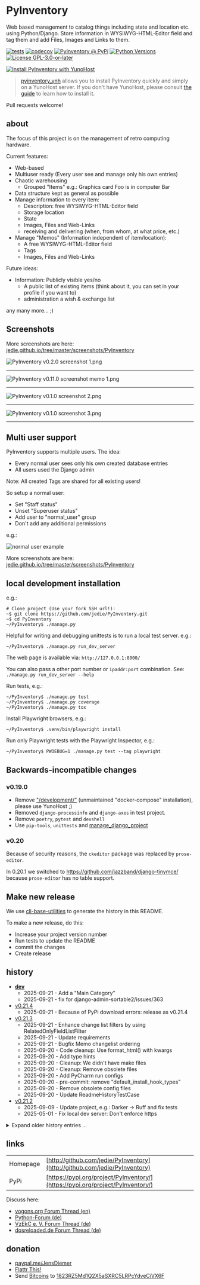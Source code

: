 # PyInventory

Web based management to catalog things including state and location etc. using Python/Django.
Store information in WYSIWYG-HTML-Editor field and tag them and add Files, Images and Links to them.

[![tests](https://github.com/jedie/PyInventory/actions/workflows/tests.yml/badge.svg?branch=main)](https://github.com/jedie/PyInventory/actions/workflows/tests.yml)
[![codecov](https://codecov.io/github/jedie/PyInventory/branch/main/graph/badge.svg)](https://app.codecov.io/github/jedie/PyInventory)
[![PyInventory @ PyPi](https://img.shields.io/pypi/v/PyInventory?label=PyInventory%20%40%20PyPi)](https://pypi.org/project/PyInventory/)
[![Python Versions](https://img.shields.io/pypi/pyversions/PyInventory)](https://github.com/jedie/PyInventory/blob/main/pyproject.toml)
[![License GPL-3.0-or-later](https://img.shields.io/pypi/l/PyInventory)](https://github.com/jedie/PyInventory/blob/main/LICENSE)

[![Install PyInventory with YunoHost](https://install-app.yunohost.org/install-with-yunohost.svg)](https://install-app.yunohost.org/?app=pyinventory)

> [pyinventory_ynh](https://github.com/YunoHost-Apps/pyinventory_ynh) allows you to install PyInventory quickly and simply on a YunoHost server. If you don't have YunoHost, please consult [the guide](https://yunohost.org/#/install) to learn how to install it.

Pull requests welcome!

## about

The focus of this project is on the management of retro computing hardware.

Current features:


* Web-based
* Multiuser ready (Every user see and manage only his own entries)
* Chaotic warehousing
  * Grouped "Items" e.g.: Graphics card Foo is in computer Bar
* Data structure kept as general as possible
* Manage information to every item:
  * Description: free WYSIWYG-HTML-Editor field
  * Storage location
  * State
  * Images, Files and Web-Links
  * receiving and delivering (when, from whom, at what price, etc.)
* Manage "Memos" (Information independent of item/location):
  * A free WYSIWYG-HTML-Editor field
  * Tags
  * Images, Files and Web-Links

Future ideas:


* Information: Publicly visible yes/no
  * A public list of existing items (think about it, you can set in your profile if you want to)
  * administration a wish & exchange list

any many more... ;)




## Screenshots

More screenshots are here: [jedie.github.io/tree/master/screenshots/PyInventory](https://github.com/jedie/jedie.github.io/blob/master/screenshots/PyInventory/README.creole)

![PyInventory v0.2.0 screenshot 1.png](https://raw.githubusercontent.com/jedie/jedie.github.io/master/screenshots/PyInventory/PyInventory%20v0.2.0%20screenshot%201.png "PyInventory v0.2.0 screenshot 1.png")

----

![PyInventory v0.11.0 screenshot memo 1.png](https://raw.githubusercontent.com/jedie/jedie.github.io/master/screenshots/PyInventory/PyInventory%20v0.11.0%20screenshot%20memo%201.png "PyInventory v0.11.0 screenshot memo 1.png")

----

![PyInventory v0.1.0 screenshot 2.png](https://raw.githubusercontent.com/jedie/jedie.github.io/master/screenshots/PyInventory/PyInventory%20v0.1.0%20screenshot%202.png "PyInventory v0.1.0 screenshot 2.png")

----

![PyInventory v0.1.0 screenshot 3.png](https://raw.githubusercontent.com/jedie/jedie.github.io/master/screenshots/PyInventory/PyInventory%20v0.1.0%20screenshot%203.png "PyInventory v0.1.0 screenshot 3.png")

----

## Multi user support

PyInventory supports multiple users. The idea:


* Every normal user sees only his own created database entries
* All users used the Django admin

Note: All created Tags are shared for all existing users!

So setup a normal user:


* Set "Staff status"
* Unset "Superuser status"
* Add user to "normal_user" group
* Don't add any additional permissions

e.g.:

![normal user example](https://raw.githubusercontent.com/jedie/jedie.github.io/master/screenshots/PyInventory/PyInventory%20normal%20user%20example.png "normal user example")

More screenshots are here: [jedie.github.io/tree/master/screenshots/PyInventory](https://github.com/jedie/jedie.github.io/blob/master/screenshots/PyInventory/README.creole)


## local development installation

e.g.:
```
# Clone project (Use your fork SSH url!):
~$ git clone https://github.com/jedie/PyInventory.git
~$ cd PyInventory
~/PyInventory$ ./manage.py
```

Helpful for writing and debugging unittests is to run a local test server.
e.g.:
```
~/PyInventory$ ./manage.py run_dev_server
```

The web page is available via: `http://127.0.0.1:8000/`

You can also pass a other port number or `ipaddr:port` combination. See: `./manage.py run_dev_server --help`

Run tests, e.g.:
```
~/PyInventory$ ./manage.py test
~/PyInventory$ ./manage.py coverage
~/PyInventory$ ./manage.py tox
```

Install Playwright browsers, e.g.:
```
~/PyInventory$ .venv/bin/playwright install
```

Run only Playwright tests with the Playwright Inspector, e.g.:
```
~/PyInventory$ PWDEBUG=1 ./manage.py test --tag playwright
```


## Backwards-incompatible changes

### v0.19.0

* Remove ["/development/"](https://github.com/jedie/PyInventory/tree/v0.18.1/deployment) (unmaintained "docker-compose" installation),
please use YunoHost ;)
* Removed `django-processinfo` and `django-axes` in test project.
* Remove `poetry`, `pytest` and `devshell`
* Use `pip-tools`, `unittests` and [manage_django_project](https://github.com/jedie/manage_django_project)

### v0.20

Because of security reasons, the `ckeditor` package was replaced by `prose-editor`.

In 0.20.1 we switched to https://github.com/jazzband/django-tinymce/ because `prose-editor` has no table support.

## Make new release

We use [cli-base-utilities](https://github.com/jedie/cli-base-utilities#generate-project-history-base-on-git-commitstags) to generate the history in this README.


To make a new release, do this:

* Increase your project version number
* Run tests to update the README
* commit the changes
* Create release


## history

[comment]: <> (✂✂✂ auto generated history start ✂✂✂)

* [**dev**](https://github.com/jedie/PyInventory/compare/v0.21.4...main)
  * 2025-09-21 - Add a "Main Category"
  * 2025-09-21 - fix for django-admin-sortable2/issues/363
* [v0.21.4](https://github.com/jedie/PyInventory/compare/v0.21.3...v0.21.4)
  * 2025-09-21 - Because of PyPi download errors: release as v0.21.4
* [v0.21.3](https://github.com/jedie/PyInventory/compare/v0.21.2...v0.21.3)
  * 2025-09-21 - Enhance change list filters by using RelatedOnlyFieldListFilter
  * 2025-09-21 - Update requirements
  * 2025-09-21 - Bugfix Memo changelist ordering
  * 2025-09-20 - Code cleanup: Use format_html() with kwargs
  * 2025-09-20 - Add type hints
  * 2025-09-20 - Cleanup: We didn't have make files
  * 2025-09-20 - Cleanup: Remove obsolete files
  * 2025-09-20 - Add PyCharm run configs
  * 2025-09-20 - pre-commit: remove "default_install_hook_types"
  * 2025-09-20 - Remove obsolete config files
  * 2025-09-20 - Update ReadmeHistoryTestCase
* [v0.21.2](https://github.com/jedie/PyInventory/compare/v0.21.1...v0.21.2)
  * 2025-09-09 - Update project, e.g.: Darker -> Ruff and fix tests
  * 2025-05-01 - Fix local dev server: Don't enforce https

<details><summary>Expand older history entries ...</summary>

* [v0.21.1](https://github.com/jedie/PyInventory/compare/v0.21.0...v0.21.1)
  * 2025-05-01 - Replace setuptools with hatchling
  * 2025-04-30 - Update requirements and some small code parts
* [v0.21.0](https://github.com/jedie/PyInventory/compare/v0.20.1...v0.21.0)
  * 2025-03-23 - Bugfix publish: setuptools missing
  * 2025-03-23 - Migrate "pip-tools" -> "uv" and remove tox
* [v0.20.1](https://github.com/jedie/PyInventory/compare/v0.20.0...v0.20.1)
  * 2024-09-05 - switched to https://github.com/jazzband/django-tinymce/
* [v0.20.0](https://github.com/jedie/PyInventory/compare/v0.19.3...v0.20.0)
  * 2024-09-05 - Replace django-ckeditor with django-prose-editor and fix tests
  * 2024-09-05 - Project updates
  * 2024-01-16 - Use typeguard in tests
  * 2024-01-16 - Update requirements
* [v0.19.3](https://github.com/jedie/PyInventory/compare/v0.19.2...v0.19.3)
  * 2023-11-01 - Auto generate README history
  * 2023-11-01 - Update requirements
  * 2023-10-31 - Bugfix the "parent" field on location admin page
  * 2023-10-31 - Bugfix local test settings for development
  * 2023-10-08 - Use playwrigth manage command from manage-django-project
  * 2023-09-24 - Update test snapshot files
  * 2023-09-24 - Add playwright CLI wrapper command
* [v0.19.2](https://github.com/jedie/PyInventory/compare/v0.19.1...v0.19.2)
  * 2023-08-17 - Bugfix packaging by adding "requests" as normal dependencies
  * 2023-08-17 - Bugfix packageing by adding "requests" as normal dependencies
* [v0.19.1](https://github.com/jedie/PyInventory/compare/v0.19.0...v0.19.1)
  * 2023-08-17 - Update requirements
  * 2023-08-17 - Update from project template
* [v0.19.0](https://github.com/jedie/PyInventory/compare/v0.18.1...v0.19.0)
  * 2023-07-21 - Update README.md
  * 2023-07-21 - Migrate from "poetry-python" to "managed-django-project"
  * 2023-07-21 - Move source code from /src/
  * 2023-07-21 - Remove "/development/" - unmaintained "docker-compose" installation
  * 2023-07-21 - fix tox run
  * 2023-07-21 - Update to Django 4.2
  * 2023-07-21 - FIXME: Remove '_reorder_' from ItemModelAdmin.list_display
  * 2023-07-20 - Change item lust: move "producer" to first
* [v0.18.1](https://github.com/jedie/PyInventory/compare/v0.18.0...v0.18.1)
  * 2023-07-15 - Update requirements + fix test snapshot
  * 2023-06-11 - Update requirements
* [v0.18.0](https://github.com/jedie/PyInventory/compare/v0.17.0...v0.18.0)
  * 2023-04-04 - Apply manageprojects updates
  * 2022-12-22 - Bugfix missing static files by tagulous bug.
  * 2022-12-22 - Project updates
  * 2022-12-22 - Updat requirements
* [v0.17.0](https://github.com/jedie/PyInventory/compare/v0.16.0...v0.17.0)
  * 2022-10-03 - update requirements
  * 2022-10-03 - Check django-revision integration
  * 2022-09-30 - Enhance Location: Better change form and list all items in this location
  * 2022-09-30 - NEW: List number of item on `location` change list
  * 2022-09-30 - NEW: List all related objects on `item` change page with edit links.
  * 2022-09-30 - Validate current version via "packaging" as set it to v0.17.0rc0
  * 2022-09-30 - Add autocomplete fields to item
* [v0.16.0](https://github.com/jedie/PyInventory/compare/v0.15.0...v0.16.0)
  * 2022-09-13 - Bugfix missing CK-Editor
  * 2022-09-13 - Update devshell and skip broken poetry v1.2.0
  * 2022-09-04 - Update README.md
  * 2022-08-22 - Replace README.creole with README.md
  * 2022-08-22 - Bugfix wrong list in README.creole
  * 2022-08-29 - Update requirements
* [v0.15.0](https://github.com/jedie/PyInventory/compare/v0.14.0...v0.15.0)
  * 2022-08-18 - Use run_testserver and AlwaysLoggedInAsSuperUserMiddleware from django-tools
  * 2022-08-16 - Update requirements
  * 2022-07-28 - line_length = 100
  * 2022-07-28 - Add "./devsetup.py manage seed_data" command
  * 2022-07-28 - Better changelists for super users
  * 2022-07-28 - Speedup item change list by prefetch "location"
  * 2022-07-28 - fix project setup and "max line length" info
* [v0.14.0](https://github.com/jedie/PyInventory/compare/v0.13.1...v0.14.0)
  * 2022-07-21 - WIP: Fix #102 by store tree information for Item and Location
  * 2022-07-21 - Bugfix devshell "manage" command
* [v0.13.1](https://github.com/jedie/PyInventory/compare/v0.13.0...v0.13.1)
  * 2022-07-21 - Fix publishing
  * 2022-07-21 - Update to new devshell version
  * 2022-07-21 - Update requirements
  * 2022-06-29 - Fix coverage upload to codecov.io
  * 2022-06-29 - Expand Playwright tests and add a Item with Tag and Image
  * 2022-06-20 - Replace Selenium tests with Playwright
  * 2022-06-20 - Run tests with Python 3.10, too and update requirements
  * 2022-05-16 - Use assert_html_response_snapshot from bx_django_utils
  * 2022-05-16 - update pyproject.toml
  * 2022-02-05 - Code style: Lower line length to 100
  * 2022-02-05 - Fix devshell CLI run
  * 2022-02-05 - Remove seperate linting step (pytest run checks code style)
  * 2022-01-30 - Update README: "master" -> "main"
  * 2022-01-30 - Switch to darker code styler
* [v0.13.0](https://github.com/jedie/PyInventory/compare/v0.12.0...v0.13.0)
  * 2022-01-01 - Add devshell command: "update_test_snapshots"
  * 2021-12-05 - Update requirements
  * 2021-12-05 - Activate secure settings by default
  * 2021-12-05 - Test "manage.py check" in tests
  * 2021-12-05 - setup DEBUG in tests
  * 2021-11-24 - deprecate docker-compose production usage
  * 2021-11-24 - Added translations to Catalan and Spanish. Po files need to be compiled.
* [v0.12.0](https://github.com/jedie/PyInventory/compare/v0.11.0...v0.12.0)
  * 2021-11-22 - remove obsolete file
  * 2021-11-22 - Fix #75 protect overwriting a new version with a older one
  * 2021-11-20 - Update ci.yml
  * 2021-11-20 - Update requirements
  * 2021-11-20 - Bugfix tests by mock {% now "Z" %}
* [v0.11.0](https://github.com/jedie/PyInventory/compare/v0.10.1...v0.11.0)
  * 2021-10-09 - Update README
  * 2021-10-09 - NEW: Memo model/admin: Store Information independent of items/locations
  * 2021-10-09 - Fix CKEditor
* [v0.10.1](https://github.com/jedie/PyInventory/compare/v0.10.0...v0.10.1)
  * 2021-10-09 - Use new assert_html_snapshot() in bx_py_utils
  * 2021-10-09 - Make lest requests on save
  * 2021-10-09 - update README
  * 2021-10-09 - Update to Django 3.1.x
  * 2021-10-09 - Better tracebacks on html validation errors
  * 2021-10-09 - Compare HTML code in pretty format
* [v0.10.0](https://github.com/jedie/PyInventory/compare/v0.9.4...v0.10.0)
  * 2021-09-29 - Group item: default "automatic" mode and can be disabled by filter action
  * 2021-09-29 - Update requirements.
* [v0.9.4](https://github.com/jedie/PyInventory/compare/v0.9.3...v0.9.4)
  * 2021-09-15 - Pin psycopg < 2.9 because of https://github.com/psycopg/psycopg2/issues/1293
* [v0.9.3](https://github.com/jedie/PyInventory/compare/v0.9.2...v0.9.3)
  * 2021-09-15 - Update "django-tagulous" v1.2 -> v1.3
  * 2021-09-15 - Optimize "items" changelist queries
  * 2021-09-15 - Bugfix wrong translations
  * 2021-08-16 - Fix #56 "psycopg2-binary" not installable under ARM boards
  * 2021-08-16 - Update requirements
  * 2021-08-04 - Pass cli arguments to "run_testserver" command
* [v0.9.2](https://github.com/jedie/PyInventory/compare/v0.9.1...v0.9.2)
  * 2021-05-11 - Update requirements and README
  * 2021-05-10 - Bugfix #50 - Wrong exception logging
* [v0.9.1](https://github.com/jedie/PyInventory/compare/v0.9.0...v0.9.1)
  * 2021-04-28 - Release v0.9.1
  * 2021-04-28 - NEW: Add files to items.
  * 2021-04-28 - Add a auto login if Django dev. server is used
  * 2021-04-28 - Fix tests
  * 2021-04-28 - Delete manage.sh
  * 2021-04-28 - Fix manage call, again:
  * 2021-04-28 - Bugfix manage calls
  * 2021-04-28 - Update requirements
  * 2021-04-13 - Update own bootstrap file from dev-shell via tests
* [v0.9.0](https://github.com/jedie/PyInventory/compare/v0.8.4...v0.9.0)
  * 2021-04-11 - Update "deployment/project.env", too
  * 2021-04-11 - relase as v0.9.0
  * 2021-04-11 - fix gitignore
  * 2021-04-11 - Update devshell to v0.2.0
  * 2021-04-05 - Use https://github.com/jedie/dev-shell
* [v0.8.4](https://github.com/jedie/PyInventory/compare/v0.8.3...v0.8.4)
  * 2021-01-19 - update requirements
  * 2021-01-19 - Search items in change list by "kind" and "tags", too
  * 2020-12-29 - remove obsolete badges
* [v0.8.3](https://github.com/jedie/PyInventory/compare/v0.8.2...v0.8.3)
  * 2020-12-29 - remove colorama and update requirements
  * 2020-12-29 - +add info about running docker container
  * 2020-12-29 - update pip before call "poetry update"
  * 2020-12-29 - Just install poetry via pip
* [v0.8.2](https://github.com/jedie/PyInventory/compare/v0.8.1...v0.8.2)
  * 2020-12-20 - release v0.8.2
  * 2020-12-20 - Add tests for creating a new Item
  * 2020-12-20 - FIX #33 by set user before save the image
  * 2020-12-20 - Move get_queryset() to base class
  * 2020-12-20 - update requirements
  * 2020-12-20 - typo
* [v0.8.1](https://github.com/jedie/PyInventory/compare/v0.8.0...v0.8.1)
  * 2020-12-09 - 0.8.1rc2
  * 2020-12-09 - Update requirements
  * 2020-12-09 - update README and release as 0.8.1rc2
  * 2020-12-09 - Fix admin redirect by using the url pattern name and not hardcoded URL
  * 2020-12-07 - Fix migration: Don't create "/media/migrate.log" if there is nothing to migrate
* [v0.8.0](https://github.com/jedie/PyInventory/compare/v0.7.0...v0.8.0)
  * 2020-12-06 - release v0.8.0rc1
  * 2020-12-06 - Use "serve_media_app" to serve users uploads
  * 2020-12-06 - update requirements
* [v0.7.0](https://github.com/jedie/PyInventory/compare/v0.6.0...v0.7.0)
  * 2020-11-23 - bugfix tests
  * 2020-11-23 - 0.7.0rc2
  * 2020-11-23 - Replace .env with project.env
  * 2020-11-23 - Bugfix Dockerfile and installation of the project
  * 2020-11-23 - Set XDG_CACHE_HOME and PYTHONUNBUFFERED in Dockerfile
  * 2020-11-23 - cleanup docker-compose.dev.yml
  * 2020-11-23 - bugfix gateway problems: gunicorn must bind to "django:8000"
  * 2020-11-22 - move some gunicorn settings into gunicorn.conf.py
  * 2020-11-22 - Run gunicorn as "django" user and not as root
  * 2020-11-22 - setup gunicorn logs
  * 2020-11-22 - bugfix "make reload_django"
  * 2020-11-22 - fix "make shell_docker-dev-server"
  * 2020-11-22 - Bugfix media files: save them on a volume
  * 2020-11-22 - More generic deployment: rename "inventory" to "django"
  * 2020-11-22 - replace uwsgi with gunicorn
  * 2020-11-22 - pull before build
* [v0.6.0](https://github.com/jedie/PyInventory/compare/v0.5.0...v0.6.0)
  * 2020-11-15 - Bugfix file excluding for lint/format tools
  * 2020-11-15 - Add tests to uploaded user images
  * 2020-11-15 - remove appended slash to /media/ urls
  * 2020-11-15 - bugfix image __str__() im name is None
  * 2020-11-15 - update translations
  * 2020-11-15 - Store Images to Items
  * 2020-11-14 - Update deployment setup:
  * 2020-11-14 - add basic selenium tests
  * 2020-11-14 - activate pytest-parallel in "make pytest"
  * 2020-11-14 - use pytest-parallel
  * 2020-11-14 - Quote DB name and user
* [v0.5.0](https://github.com/jedie/PyInventory/compare/v0.4.2...v0.5.0)
  * 2020-11-14 - update "make update" and pull from master
  * 2020-11-14 - setup Caddy volumens for "data" and "config"
  * 2020-11-14 - Bugfix "make run-docker-dev-server" by clean dist
  * 2020-11-14 - Add "make run-docker-dev-server" for local docker test run
  * 2020-11-14 - Exclude docker volumes form pytest
  * 2020-11-14 - +"make createsuperuser"
  * 2020-11-14 - remove unused make targets
  * 2020-11-14 - Bugfix building the template dirs path
  * 2020-11-14 - cleanup
  * 2020-11-14 - Add "header" in Makefiles
  * 2020-11-14 - update deployment README
  * 2020-11-13 - remove obsolete yapf config
  * 2020-11-13 - move .isort.cfg into pyproject.toml
  * 2020-11-13 - add a note about https://gitlab.com/pycqa/flake8/-/issues/428
  * 2020-11-13 - move pytest.ini into pyproject.toml
  * 2020-11-13 - move tox.ini into pyproject.toml
  * 2020-11-13 - fix tox
  * 2020-11-13 - update requirements
  * 2020-11-13 - WIP: Fix project layout
  * 2020-11-13 - update path to meta files
  * 2020-11-13 - fix github action
  * 2020-11-13 - Start to update README
  * 2020-11-13 - setup .gitignore
  * 2020-11-13 - move stuff into /src/
  * 2020-11-13 - seperate pip installations
  * 2020-11-13 - Update default install
  * 2020-11-13 - Bugfix servind static files
  * 2020-11-11 - Don't generate migrations
  * 2020-11-11 - Serve static/media files by Caddy
  * 2020-11-11 - add "make reload_caddy"
  * 2020-11-11 - Bugfix Makefile help target
  * 2020-10-27 - +acpid
  * 2020-10-27 - Add scripts/apt-cleanup.sh
  * 2020-10-27 - Add some notes
  * 2020-10-27 - cleanup (call "docker system prune") after start
  * 2020-10-27 - update README
  * 2020-10-27 - add .dockerignore
  * 2020-10-27 - chmod +x
  * 2020-10-27 - add root server helper shell scripts
  * 2020-10-27 - update docker containers on "make update", too
  * 2020-10-27 - Update README.creole
  * 2020-10-26 - init deployment branch
* [v0.4.2](https://github.com/jedie/PyInventory/compare/v0.4.1...v0.4.2)
  * 2020-11-13 - fix code style
  * 2020-11-11 - update README
  * 2020-11-11 - reduce CKEditor plugins
  * 2020-11-11 - move dev scripts
  * 2020-11-11 - Setup CKEditor uploads
  * 2020-11-11 - Add settings.SERVE_FILES and serve static files only for local development
* [v0.4.1](https://github.com/jedie/PyInventory/compare/v0.4.0...v0.4.1)
  * 2020-11-02 - prepare v0.4.1 release
  * 2020-11-02 - update requirements
  * 2020-11-02 - change template context key: version_string -> inventory_version_string
* [v0.4.0](https://github.com/jedie/PyInventory/compare/v0.3.2...v0.4.0)
  * 2020-11-01 - Add Django-Processinfo
  * 2020-11-01 - test code lint via pytest
  * 2020-11-01 - fix code linting tests
  * 2020-11-01 - refactoring/fix tests
  * 2020-11-01 - add django-axes
  * 2020-10-27 - update README
  * 2020-10-27 - Cleanup: remove docker-compose stuff
  * 2020-10-27 - Add link to python-forum.de in README
* [v0.3.2](https://github.com/jedie/PyInventory/compare/v0.3.1...v0.3.2)
  * 2020-10-26 - v0.3.2: move translations
  * 2020-10-26 - move translations
* [v0.3.1](https://github.com/jedie/PyInventory/compare/v0.3.0...v0.3.1)
  * 2020-10-26 - rename /locale/ to /inventory_locales/ and include it in package
* [v0.3.0](https://github.com/jedie/PyInventory/compare/v0.2.0...v0.3.0)
  * 2020-10-26 - update README
  * 2020-10-26 - deny robots via Caddyfile
  * 2020-10-26 - deny robots via html meta
  * 2020-10-26 - "hide" information from login page
  * 2020-10-26 - use inventory_project.settings.local as fallback
  * 2020-10-25 - Bump version to v0.3.0
  * 2020-10-25 - Don't link static files: uWSGI reject the files ;)
  * 2020-10-25 - Use caddy with uWSGI in docker-compose usage
  * 2020-10-25 - Refactor settings
  * 2020-10-25 - Fix https://github.com/radiac/django-tagulous/issues/101
  * 2020-10-25 - write start information to stderr
  * 2020-10-25 - Bugfix init: move Database access from checks into post-migate signal
* [v0.2.0](https://github.com/jedie/PyInventory/compare/v0.1.0...v0.2.0)
  * 2020-10-24 - fix "make fix-code-style"
  * 2020-10-24 - Update README and prepare v0.2.0 release
  * 2020-10-24 - sort nestet items
  * 2020-10-24 - bugfix BaseUserOnlyModelForm
  * 2020-10-24 - "merge" nested items
  * 2020-10-24 - Make Location.description optional
  * 2020-10-24 - implement multi user usage
  * 2020-10-24 - Add Django dbbackup
  * 2020-10-24 - base activation of Django import/exort
  * 2020-10-24 - install new packages via docker entrypoint, too
  * 2020-10-24 - Speedup make usage
  * 2020-10-24 - update README
  * 2020-10-24 - exclude docker-compose "volumes" directory from code formatters and linters
  * 2020-10-24 - fix code style
  * 2020-10-24 - Update requirements
  * 2020-10-24 - add forum links to README
  * 2020-10-20 - Add docker-compose usage
* [v0.1.0](https://github.com/jedie/PyInventory/compare/v0.0.1...v0.1.0)
  * 2020-10-17 - Fix README.rst
  * 2020-10-17 - update screenshots
  * 2020-10-17 - bugfix link reversion error
  * 2020-10-17 - change Tag fields: case_sensitive=False, space_delimiter=False
  * 2020-10-17 - Setup Header with versionsnumber and footer link to github
  * 2020-10-17 - +test_update_rst_readme()
  * 2020-10-17 - remove obsolete MANIFEST.in file and include AUTHORS
  * 2020-10-17 - bugfix pyupgrade call: Exclude files form: .tox
  * 2020-10-17 - add project setup test
  * 2020-10-17 - Add test for missing migrations
  * 2020-10-17 - add migrations
  * 2020-10-17 - update translations
  * 2020-10-17 - enhance admin
  * 2020-10-17 - limit ItemModel.parent to "root"-Elements
  * 2020-10-17 - make ItemModel.description optional
  * 2020-10-17 - Enhance models and admin
  * 2020-10-17 - Add 'bx_py_utils' to INSTALLED_APPS to activate translations from this package
  * 2020-10-16 - Update README.creole
  * 2020-10-16 - update tests
  * 2020-10-16 - Add de/en translations
  * 2020-10-16 - Basic project usage:
  * 2020-10-16 - Don't prefix URLs with language_code
  * 2020-10-16 - print Django version, too
  * 2020-10-16 - fix CKeditor
  * 2020-10-16 - fix ignore static/media
  * 2020-10-16 - Use TimetrackingBaseModel from bx_py_utils
  * 2020-10-16 - use default template settings
  * 2020-10-16 - 'ckeditor/ckeditor/' -> 'ckeditor/'
  * 2020-10-16 - move static/media/sqlite into project root path
  * 2020-10-16 - fix code style
  * 2020-10-16 - bugfix isort config
  * 2020-10-16 - Test with python 3.7 - 3.9
  * 2020-10-16 - support python >=3.7,<4.0.0
  * 2020-10-16 - Minimal Django project setup
  * 2020-10-15 - update README
* [v0.0.1](https://github.com/jedie/PyInventory/compare/a2a59c3...v0.0.1)
  * 2020-10-14 - init

</details>


[comment]: <> (✂✂✂ auto generated history end ✂✂✂)

## links

|          |                                                                                |
|----------|--------------------------------------------------------------------------------|
| Homepage | [http://github.com/jedie/PyInventory](http://github.com/jedie/PyInventory)     |
| PyPi     | [https://pypi.org/project/PyInventory/](https://pypi.org/project/PyInventory/) |

Discuss here:


* [vogons.org Forum Thread (en)](https://www.vogons.org/viewtopic.php?f=5&t=77285)
* [Python-Forum (de)](https://www.python-forum.de/viewtopic.php?f=9&t=50024)
* [VzEkC e. V. Forum Thread (de)](https://forum.classic-computing.de/forum/index.php?thread/21738-opensource-projekt-pyinventory-web-basierte-verwaltung-um-seine-dinge-zu-katalog/)
* [dosreloaded.de Forum Thread (de)](https://dosreloaded.de/forum/index.php?thread/3702-pyinventory-retro-sammlung-katalogisieren/)

## donation


* [paypal.me/JensDiemer](https://www.paypal.me/JensDiemer)
* [Flattr This!](https://flattr.com/submit/auto?uid=jedie&url=https%3A%2F%2Fgithub.com%2Fjedie%2FPyInventory%2F)
* Send [Bitcoins](http://www.bitcoin.org/) to [1823RZ5Md1Q2X5aSXRC5LRPcYdveCiVX6F](https://blockexplorer.com/address/1823RZ5Md1Q2X5aSXRC5LRPcYdveCiVX6F)
